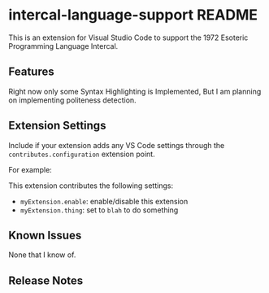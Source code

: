 # intercal-language-support README

This is an extension for Visual Studio Code to support the 1972 Esoteric Programming Language Intercal.

## Features

Right now only some Syntax Highlighting is Implemented, But I am planning on implementing politeness detection. 


## Extension Settings

Include if your extension adds any VS Code settings through the `contributes.configuration` extension point.

For example:

This extension contributes the following settings:

* `myExtension.enable`: enable/disable this extension
* `myExtension.thing`: set to `blah` to do something

## Known Issues

None that I know of.

## Release Notes


